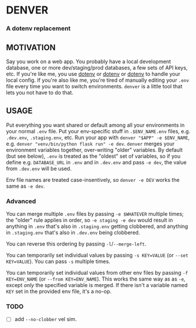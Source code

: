# DENVER

### A dotenv replacement

## MOTIVATION
Say you work on a web app. You probably have a local development database, one or more dev/staging/prod databases, a few sets of API keys, etc. If you're like me, you use [dotenv](https://pypi.org/project/python-dotenv/) or [dotenv](https://www.npmjs.com/package/dotenv) or [dotenv](https://github.com/bkeepers/dotenv) to handle your local config. If you're also like me, you're tired of manually editing your `.env` file every time you want to switch environments. `denver` is a little tool that lets you not have to do that.


## USAGE
Put everything you want shared or default among all your environments in your normal `.env` file. Put your env-specific stuff in `.$ENV_NAME.env` files, e.g. `.dev.env`, `.staging.env`, etc. Run your app with `denver "$APP" -e $ENV_NAME`, e.g. `denver "venv/bin/python flask run" -e dev`. `denver` merges your environment variables together, over-writing "older" variables. By default (but see below), `.env` is treated as the "oldest" set of variables, so if you define e.g. `DATABASE_URL` in
`.env` and in `.dev.env` and pass `-e dev`, the value from `.dev.env` will be used.

Env file names are treated case-insentively, so `denver -e DEV` works the same as `-e dev`.

### Advanced
You can merge multiple `.env` files by passing `-e $WHATEVER` multiple times; the "older" rule applies in order, so `-e staging -e dev` would result in anything in `.env` that's also in `.staging.env` getting clobbered, and anything in `.staging.env` that's also in `.dev.env` being clobbered.

You can reverse this ordering by passing `-l`/`--merge-left`.

You can temporarily set individual values by passing `-s KEY=VALUE` (or `--set KEY=VALUE`). You can pass `-s` multiple times.

You can temporarily set individual values from other env files by passing `-f KEY=ENV_NAME` (or `--from KEY=ENV_NAME`). This works the same way as as `-e`, except _only_ the specified variable is merged. If there isn't a variable named `KEY` set in the provided env file, it's a no-op.


### TODO
- [ ] add `--no-clobber` vel sim.
